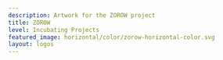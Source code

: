 ```yaml
---
description: Artwork for the ZOROW project
title: ZOROW
level: Incubating Projects
featured_image: horizontal/color/zorow-horizontal-color.svg
layout: logos
---
```

